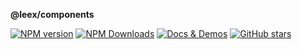 **@leex/components**

<p>
  <a href="https://www.npmjs.com/package/@leex/components" target="__blank"><img src="https://img.shields.io/npm/v/@leex/components?color=a1b858&label=" alt="NPM version"></a>
  <a href="https://www.npmjs.com/package/@leex/components" target="__blank"><img alt="NPM Downloads" src="https://img.shields.io/npm/dm/@leex/components?color=50a36f&label="></a>
  <a href="https://components.leex.me" target="__blank"><img src="https://img.shields.io/static/v1?label=&message=docs%20%26%20demos&color=1e8a7a" alt="Docs & Demos"></a>
  <a href="https://github.com/jsonleex/leex.components" target="__blank"><img alt="GitHub stars" src="https://img.shields.io/github/stars/jsonleex/leex.components?style=social"></a>
</p>
